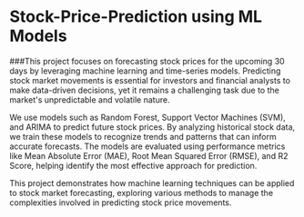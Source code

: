 # Stock-Price-Prediction using ML Models

###This project focuses on forecasting stock prices for the upcoming 30 days by leveraging machine learning and time-series models. Predicting stock market movements is essential for investors and financial analysts to make data-driven decisions, yet it remains a challenging task due to the market's unpredictable and volatile nature.

We use models such as Random Forest, Support Vector Machines (SVM), and ARIMA to predict future stock prices. By analyzing historical stock data, we train these models to recognize trends and patterns that can inform accurate forecasts. The models are evaluated using performance metrics like Mean Absolute Error (MAE), Root Mean Squared Error (RMSE), and R2 Score, helping identify the most effective approach for prediction.

This project demonstrates how machine learning techniques can be applied to stock market forecasting, exploring various methods to manage the complexities involved in predicting stock price movements.
